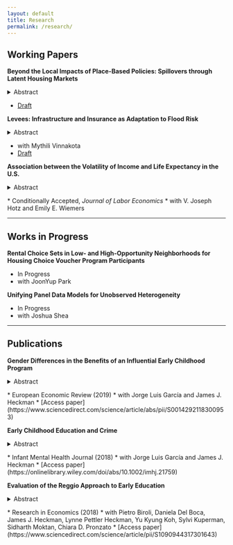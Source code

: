 ```yaml
---
layout: default
title: Research
permalink: /research/
---
```



## Working Papers

<b>Beyond the Local Impacts of Place-Based Policies: Spillovers through Latent Housing Markets</b>
<details>
<summary>Abstract</summary>
Many analyses of place-based policies, which target geographic areas often to foster economic development, focus on their direct effects. Responses of households and firms that propagate within similar markets (e.g., housing markets) are also important for studying overall effectiveness. I propose an approach to estimate non-spatial spillover effects on non-targeted areas in the same markets as the targeted areas. My approach can be adapted to other settings with possible non-spatial spillovers. I illustrate the approach and discuss the economic framework using a widespread, place-based policy, Tax Increment Financing (TIF). To characterize housing markets, I construct a network of connected neighborhoods using data on household moves and define markets based on a model of community detection from network theory. With this data-driven characterization, I estimate the "market" spillover effects to non-targeted areas within the same housing market. TIF is locally effective at increasing property values within the targeted area. However, the market spillover effects indicate a negative effect on non-targeted areas within the same housing markets. This result implies that the policy relocates investment from non-targeted to targeted areas. I analyze outcomes related to household and firm characteristics and find support for the relocation mechanism. I combine the direct and spillover effects to calculate a back-of-the-envelope estimate of an overall effect close to zero, with the policy redistributing investment towards relatively disadvantaged targeted areas within housing markets. 
</details>
<p></p>

* <a href="https://www.dropbox.com/scl/fi/kmedd02fl0e9s2ad646wx/AnnaZiff_MainPaper.pdf?rlkey=0l8jxnv6wf51ir7828k0q9v4t&dl=0" target="_blank">Draft</a>

<b>Levees: Infrastructure and Insurance as Adaptation to Flood Risk</b>

<details>
<summary>Abstract</summary>
This paper considers the interaction of two key flood policy instruments commonly used in the US, levee infrastructure and flood insurance, and measures how much flood insurance take-up changes in response to levee provision. Levees are critical infrastructure that reduce expected flood damage in a protected area. When a levee is constructed, and later accredited by the Federal Emergency Management Agency (FEMA), it alters inherent flood risk, flood insurance prices, and mandatory insurance purchase requirements. Using a novel panel dataset drawing from the National Levee Database, manually collected levee accreditation documentation, and FEMA flood insurance data, we leverage variation in levee construction and accreditation timing within a difference-in-differences design. Construction timing allows us to examine insurance take-up as a result of decreased flood risk, while take-up responses to accreditation reflect changes in insurance prices and mandatory purchase requirements. Our paper has three main findings: first, we find that levee construction decreases flood insurance by 20 percent. Second, we find that levee accreditation does not further change flood insurance take-up. Third, we find that decreases in flood insurance take-up due to levee construction decreases aggregate household insurance spending by $1.2 million per levee-mile, accounting for both extensive and intensive margin changes, and $5.7 million in averted expected damages per levee-mile, which, when compared to recent estimates of levee construction costs, corresponds to a break-even time horizon of 10 to 50 years.
</details>
<p></p>

* with Mythili Vinnakota
* <a href="https://www.dropbox.com/scl/fi/bmeg0i5bpnynhf9wz6teg/Mythili-Vinnakota_Job-Market-Paper.pdf?rlkey=7krqk728ima1em0of7xnadx5z&dl=0" target="_blank">Draft</a>

<b>Association between the Volatility of Income and Life Expectancy in the U.S.</b>
<details>
<summary>Abstract</summary>
Numerous studies have documented large differences in the income- and education-mortality gradients across geographic areas and have emphasized the role of health behaviors, policy, and overall affluence, but less is known about the role of the volatility of household income in affecting life expectancy, especially among households in the bottom part of the income distribution. In this paper, we examine the relationship between the volatility of income and the life expectancy of adults in the U.S., focusing on the first two decades of the twenty-first century. We use a commercial source of data on all households in the U.S., InfoUSA, to construct longitudinal data on households residing in mid-sized commuting zones of the U.S. and measure household income volatility across the income distribution and across counties. We link data on volatility with estimates of life expectancy at the county level and by income quartiles to analyze the volatility - life expectancy relationship while including controls for demographics, economic conditions, and policy generosity. We find that house- hold income volatility is negatively correlated with life expectancy only at the bottom of the household income distribution. This relationship is driven by negative associations between life expectancy and household income volatility for non-Hispanic whites. Though we cannot extrapolate our conclusions based on place-based differences to individuals, we link our findings with a broader literature showing a relationship between volatile earnings and health as well as the literature on place-based differences in mortality.
</details>
<p></p>
* Conditionally Accepted, <i>Journal of Labor Economics</i>
* with V. Joseph Hotz and Emily E. Wiemers

___

## Works in Progress

<b>Rental Choice Sets in Low- and High-Opportunity Neighborhoods for Housing Choice Voucher Program Participants</b>
* In Progress
* with JoonYup Park

<b>Unifying Panel Data Models for Unobserved Heterogeneity</b>
* In Progress
* with Joshua Shea


___

## Publications

<b>Gender Differences in the Benefits of an Influential Early Childhood Program</b>
<details>
<summary>Abstract</summary>
This paper studies the life-cycle impacts of a widely emulated high-quality, intensive early childhood program with long-term follow up. The program starts early in life (at 8 weeks of age) and is evaluated by an RCT. There are multiple treatment effects which we summarize through interpretable aggregates. Girls have a greater number of statistically significant treatment effects than boys and effect sizes for them are generally bigger. The source of this difference is worse home environments for girls with greater scope for improvement by the program. Fathers of sons support their families more than fathers of daughters.
</details>
<p></p>
* European Economic Review (2019)
* with Jorge Luis García and James J. Heckman
* [Access paper](https://www.sciencedirect.com/science/article/abs/pii/S0014292118300953)

<b>Early Childhood Education and Crime</b>
<details>
<summary>Abstract</summary>
This article presents new evidence on the crime-reducing impacts of a high-quality, intensive early childhood program with long-term follow-up, evaluated by a randomized controlled trial. Proportionately, more women than men decrease their criminal activity after participating in the program. This gender difference arises because of the worse home environments for girls, with corresponding greater scope for improvement by the program. For both genders, treatment effects are larger for the least-advantaged children, as measured by their mother's education at baseline. The dollar value of the social cost of criminal activity averted is higher for men because they commit more costly violent crimes.
</details>
<p></p>
* Infant Mental Health Journal (2018)
* with Jorge Luis García and James J. Heckman
* [Access paper](https://onlinelibrary.wiley.com/doi/abs/10.1002/imhj.21759)


<b>Evaluation of the Reggio Approach to Early Education</b>
<details>
<summary>Abstract</summary>
We evaluate the Reggio Approach using non-experimental data on individuals from the cities of Reggio Emilia, Parma and Padova belonging to one of five age cohorts: ages 50, 40, 30, 18, and 6 as of 2012. The treated were exposed to municipally offered infant-toddler (ages 0–3) and preschool (ages 3–6) programs in Reggio Emilia. The control group either did not receive formal childcare or were exposed to programs offered by municipal systems (outside of Reggio Emilia), or by state or religious systems (in all three cities). We exploit the city-cohort structure of the data to estimate treatment effects using three strategies: difference-in-differences, matching, and matched-difference-in-differences. Most positive and significant effects are generated from comparisons of the treated with individuals who did not receive formal childcare. Relative to not receiving formal care, the Reggio Approach significantly boosts outcomes related to employment, socio-emotional skills, high school graduation, participation in elections, and obesity. Comparisons with individuals exposed to alternative forms of childcare do not yield strong patterns of positive and significant effects. This suggests that differences between the Reggio Approach and other alternatives are not sufficiently large to result in significant differences in outcomes. This interpretation is supported by a survey we conduct, which documents increasing similarities in the administrative and pedagogical practices of childcare systems in the three cities over time.
</details>
<p></p>
* Research in Economics (2018)
* with Pietro Biroli, Daniela Del Boca, James J. Heckman, Lynne Pettler Heckman, Yu Kyung Koh, Sylvi Kuperman, Sidharth Moktan, Chiara D. Pronzato
* [Access paper](https://www.sciencedirect.com/science/article/pii/S1090944317301643)


